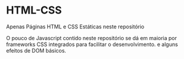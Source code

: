 # HTML-CSS

Apenas Páginas HTML e CSS Estáticas neste repositório

O pouco de Javascript contido neste repositório se dá em maioria por frameworks CSS integrados para facilitar o desenvolvimento. e alguns efeitos de DOM básicos.



